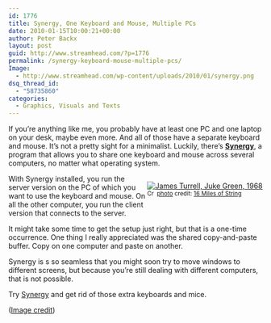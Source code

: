 ```yaml
---
id: 1776
title: Synergy, One Keyboard and Mouse, Multiple PCs
date: 2010-01-15T10:00:21+00:00
author: Peter Backx
layout: post
guid: http://www.streamhead.com/?p=1776
permalink: /synergy-keyboard-mouse-multiple-pcs/
Image:
  - http://www.streamhead.com/wp-content/uploads/2010/01/synergy.png
dsq_thread_id:
  - "58735860"
categories:
  - Graphics, Visuals and Texts
---
```

If you&#8217;re anything like me, you probably have at least one PC and one laptop on your desk, maybe even more. And all of those have a separate keyboard and mouse. It&#8217;s not a pretty sight for a minimalist. Luckily, there&#8217;s <a title="Synergy" href="http://synergy2.sourceforge.net/" target="_blank"><strong>Synergy</strong></a>, a program that allows you to share one keyboard and mouse across several computers, no matter what operating system.

<div style="float:right;">
  <p>
    <a title="James Turrell, Juke Green, 1968" href="http://www.flickr.com/photos/36378366@N00/4259636808/" target="_blank"><img src="http://farm5.static.flickr.com/4029/4259636808_a7c88bf907_m.jpg" border="0" alt="James Turrell, Juke Green, 1968" /></a><br /><small><a title="Attribution-ShareAlike License" href="http://creativecommons.org/licenses/by-sa/2.0/" target="_blank"><img src="http://www.streamhead.com/wp-content/plugins/photo-dropper/images/cc.png" border="0" alt="Creative Commons License" width="16" height="16" align="absmiddle" /></a> <a href="http://www.photodropper.com/photos/" target="_blank">photo</a> credit: <a title="16 Miles of String" href="http://www.flickr.com/photos/36378366@N00/4259636808/" target="_blank">16 Miles of String</a></small>
  </p>
</div>

With Synergy installed, you run the server version on the PC of which you want to use the keyboard and mouse. On all the other computer, you run the client version that connects to the server.

It might take some time to get the setup just right, but that is a one-time occurrence. One thing I really appreciated was the shared copy-and-paste buffer. Copy on one computer and paste on another.

Synergy is s so seamless that you might soon try to move windows to different screens, but because you&#8217;re still dealing with different computers, that is not possible.

Try <a title="Synergy" href="http://synergy2.sourceforge.net/" target="_blank">Synergy</a> and get rid of those extra keyboards and mice.

(<a title="Synergy on Flickr" href="http://www.flickr.com/photos/36498826@N02/3675322724/" target="_blank">Image credit</a>)

<!-- AddThis Advanced Settings generic via filter on the_content -->

<!-- AddThis Share Buttons generic via filter on the_content -->